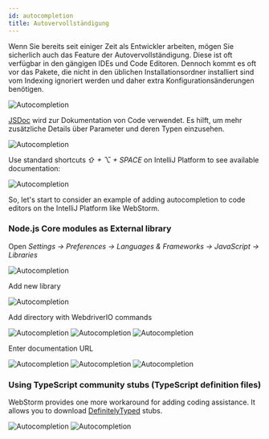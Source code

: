 ```yaml
---
id: autocompletion
title: Autovervollständigung
---
```

Wenn Sie bereits seit einiger Zeit als Entwickler arbeiten, mögen Sie sicherlich auch das Feature der Autovervollständigung. Diese ist oft verfügbar in den gängigen IDEs und Code Editoren. Dennoch kommt es oft vor das Pakete, die nicht in den üblichen Installationsordner installiert sind vom Indexing ignoriert werden und daher extra Konfigurationsänderungen benötigen.

![Autocompletion](/img/autocompletion/0.png)

[JSDoc](http://usejsdoc.org/) wird zur Dokumentation von Code verwendet. Es hilft, um mehr zusätzliche Details über Parameter und deren Typen einzusehen.

![Autocompletion](/img/autocompletion/1.png)

Use standard shortcuts *⇧ + ⌥ + SPACE* on IntelliJ Platform to see available documentation:

![Autocompletion](/img/autocompletion/2.png)

So, let's start to consider an example of adding autocompletion to code editors on the IntelliJ Platform like WebStorm.

### Node.js Core modules as External library

Open *Settings -> Preferences -> Languages & Frameworks -> JavaScript -> Libraries*

![Autocompletion](/img/autocompletion/3.png)

Add new library

![Autocompletion](/img/autocompletion/4.png)

Add directory with WebdriverIO commands

![Autocompletion](/img/autocompletion/5.png) ![Autocompletion](/img/autocompletion/6.png) ![Autocompletion](/img/autocompletion/7.png)

Enter documentation URL

![Autocompletion](/img/autocompletion/8.png) ![Autocompletion](/img/autocompletion/9.png) ![Autocompletion](/img/autocompletion/10.png)

### Using TypeScript community stubs (TypeScript definition files)

WebStorm provides one more workaround for adding coding assistance. It allows you to download [DefinitelyTyped](https://github.com/DefinitelyTyped/DefinitelyTyped) stubs.

![Autocompletion](/img/autocompletion/11.png) ![Autocompletion](/img/autocompletion/12.png)